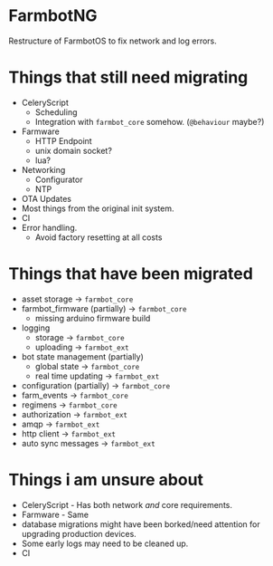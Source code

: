 # FarmbotNG
Restructure of FarmbotOS to fix network and log errors.

# Things that still need migrating
* CeleryScript
   * Scheduling
   * Integration with `farmbot_core` somehow. (`@behaviour` maybe?)
* Farmware
   * HTTP Endpoint
   * unix domain socket?
   * lua?
* Networking
   * Configurator
   * NTP
* OTA Updates
* Most things from the original init system.
* CI
* Error handling.
   * Avoid factory resetting at all costs

# Things that have been migrated
* asset storage -> `farmbot_core`
* farmbot_firmware (partially) -> `farmbot_core`
   * missing arduino firmware build
* logging
   * storage -> `farmbot_core`
   * uploading -> `farmbot_ext`
* bot state management (partially)
   * global state -> `farmbot_core`
   * real time updating -> `farmbot_ext`
* configuration (partially) -> `farmbot_core`
* farm_events -> `farmbot_core`
* regimens -> `farmbot_core`
* authorization -> `farmbot_ext`
* amqp -> `farmbot_ext`
* http client -> `farmbot_ext`
* auto sync messages -> `farmbot_ext`

# Things i am unsure about
* CeleryScript - Has both network _and_ core requirements.
* Farmware - Same
* database migrations might have been borked/need attention for upgrading production devices.
* Some early logs may need to be cleaned up.
* CI
